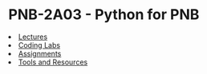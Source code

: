 <H1>PNB-2A03 - Python for PNB</H1>

<li><a href="https://drfeinberg.github.io/PNB-2A03/lectures.html" target="_blank">Lectures</a></li>
<li><a href="https://drfeinberg.github.io/PNB-2A03/codinglabs.html" target="_blank">Coding Labs</a></li>
<li><a href="https://drfeinberg.github.io/PNB-2A03/assignments.html" target="_blank">Assignments</a></li>
<li><a href="https://drfeinberg.github.io/PNB-2A03/ToolsAndResources.html" target="_blank">Tools and Resources</a></li>
